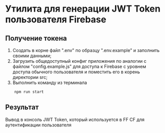 # Утилита для генерации JWT Token пользователя Firebase


## Получение токена
1. Создать в корне файл ".env" по образцу ".env.example" и заполнить своими данными;
1. Загрузить общедоступный конфиг приложения по аналогии с файлом "config.example.js" для доступа к Firebase с уровнем доступа обычного пользователя и поместить его в корень директории src;
2. Выполнить команду из терминала

```
    npm run start
```

## Результат
Вывод в консоль JWT Token, который используется в FF CF для аутентификации пользователя





